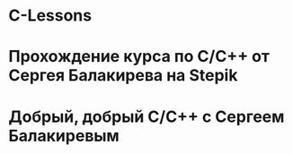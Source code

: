 #  C - L e s s o n s
# Прохождение курса по C/C++ от Сергея Балакирева на Stepik 
# Добрый, добрый C/C++ с Сергеем Балакиревым
 
 
